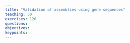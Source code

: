 ```yaml
---
title: "Validation of assemblies using gene sequences"
teaching: 30
exercises: 120
questions:
objectives:
keypoints:
---
```

